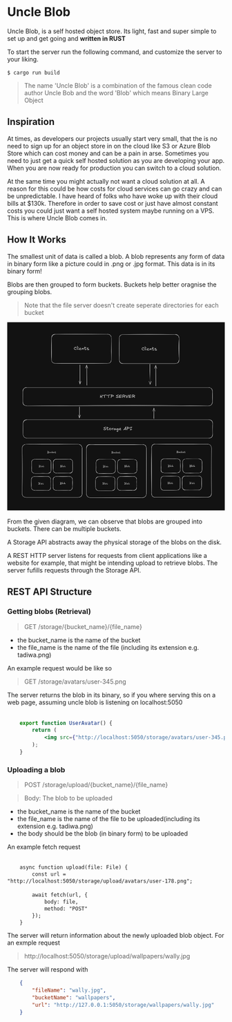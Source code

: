 # Uncle Blob

Uncle Blob, is a self hosted object store. Its light, fast and super simple to set up and get going and **written in RUST** 

To start the server run the following command, and customize the server to your liking.

    $ cargo run build

> The name 'Uncle Blob' is a combination of the famous clean code author Uncle Bob and the word 'Blob' which means Binary Large Object

## Inspiration

At times, as developers our projects usually start very small, that the is no need to sign up for an object store in on the cloud like S3 or Azure Blob Store which can cost money and can be a pain in arse. Sometimes you need to just get a quick self hosted solution as you are developing your app. When you are now ready for production you can switch to a cloud solution.

At the same time you might actually not want a cloud solution at all. A reason for this could be how costs for cloud services can go crazy and can be unpredictable. I have heard of folks who have woke up with their cloud bills at $130k. Therefore in order to save cost or just have almost constant costs you could just want a self hosted system maybe running on a VPS. This is where Uncle Blob comes in.

## How It Works
The smallest unit of data is called a blob. A blob represents any form of data in binary form like a picture could in .png or .jpg format. This data is in its binary form!

Blobs are then grouped to form buckets. Buckets help better oragnise the grouping blobs.

> Note that the file server doesn't create seperate directories for each bucket

![alt text](image.png)

From the given diagram, we can observe that blobs are grouped into buckets. There can be multiple buckets.

A Storage API abstracts away the physical storage of the blobs on the disk.

A REST HTTP server listens for requests from client applications like a website for example, that might be intending upload to retrieve blobs. The server fufills requests through the Storage API.

## REST API Structure

### Getting blobs (Retrieval)

> GET /storage/{bucket_name}/{file_name}

- the bucket_name is the name of the bucket
- the file_name is the name of the file (including its extension e.g. tadiwa.png)

An example request would be like so

> GET /storage/avatars/user-345.png

The server returns the blob in its binary, so if you where serving this on a web page, assuming uncle blob is listening on localhost:5050


```jsx

    export function UserAvatar() {
        return (
            <img src={"http://localhost:5050/storage/avatars/user-345.png"} />
        );
    }

```

### Uploading a blob

> POST /storage/upload/{bucket_name}/{file_name}

> Body: The blob to be uploaded

- the bucket_name is the name of the bucket
- the file_name is the name of the file to be uploaded(including its extension e.g. tadiwa.png)
- the body should be the blob (in binary form) to be uploaded

An example fetch request



```tsx

    async function upload(file: File) {
        const url = "http://localhost:5050/storage/upload/avatars/user-178.png";

        await fetch(url, {
            body: file,
            method: "POST"
        });
    }

```

The server will return information about the newly uploaded blob object. For an exmple request

> http://localhost:5050/storage/upload/wallpapers/wally.jpg

The server will respond with 

``` json
    {
        "fileName": "wally.jpg",
        "bucketName": "wallpapers",
        "url": "http://127.0.0.1:5050/storage/wallpapers/wally.jpg"
    }
```
